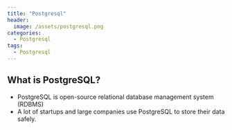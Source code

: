 ```yaml
---
title: "Postgresql"
header:
  image: /assets/postgresql.png
categories:
  - Postgresql
tags:
  - Postgresql
---
```


## What is PostgreSQL?

- PostgreSQL is open-source relational database management system (RDBMS)
- A lot of startups and large companies use PostgreSQL to store their data safely.
